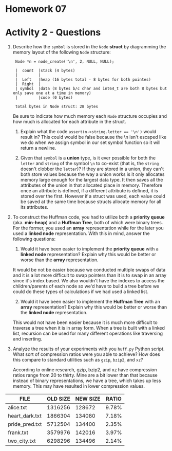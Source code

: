Homework 07
===========

# Activity 2 - Questions

1. Describe how the `symbol` is stored in the `Node` **struct** by diagramming
   the memory layout of the following `Node` structure:

        Node *n = node_create('\n', 2, NULL, NULL);

        |  count  |stack (4 bytes)
        |         |
        |  Left   |heap (16 bytes total - 8 bytes for both pointes)
        |  Right  |
        | symbol  |data (8 bytes b/c char and int64_t are both 8 bytes but only save one at a time in memory)
        |         |code (0 bytes)

        total bytes in Node struct: 28 bytes

    Be sure to indicate how much memory each `Node` structure occupies and how
    much is allocated for each attribute in the struct.

    1. Explain what the code `assert(n->string.letter == '\n')` would result in?
      This could would be false because the \n isn't escaped like we do when we assign symbol in our set symbol function so it will return a newline.

    1. Given that `symbol` is a **union** type, is it ever possible for both the
      `letter` and `string` of the symbol `\n` to co-exist (that is, the
      `string` doesn't clobber the `letter`)?
          If they are stored in a union, they can't both store values because the way a union works is it only allocates memory large enough for the largest data type. It then saves all the attributes of the union in that allocated place in memory. Therefore once an attribute is defined, if a different attribute is defined, it is stored over the first. However if a struct was used, each value could be saved at the same time because structs allocate memory for all its attributes.

2. To construct the Huffman code, you had to utilize both a **priority queue**
   (aka. **min-heap**) and a **Huffman Tree**, both of which were binary trees.
   For the former, you used an **array** representation while for the later you
   used a **linked node** representation.  With this in mind, answer the
   following questions:

    1. Would it have been easier to implement the **priority queue** with a
      **linked node** representation?  Explain why this would be better or
      worse than the **array** representation.

      It would be not be easier because we conducted multiple swaps of data and it is a lot more difficult to swap pointers than it is to swap in an array since it's index based. We also wouldn't have the indexes to access the children/parents of each node so we'd have to build a tree before we could do these types of calculations if we had used a linked list.

    2. Would it have been easier to implement the **Huffman Tree** with an
      **array** representation?  Explain why this would be better or worse
      than the **linked node** representation.

      This would not have been easier because it is much more difficult to traverse a tree when it is in array form. When a tree is built with a linked list, recursion can be used for many different operations like traversing and inserting.

3. Analyze the results of your experiments with you `huff.py` Python script.
   What sort of compression ratios were you able to achieve?  How does this
   compare to standard utilities such as `gzip`, `bzip2`, and `xz`?

   According to online research, gzip, bzip2, and xz have compression ratios range from 20 to thirty. Mine are a bit lower than that because instead of binary representations, we have a tree, which takes up less memory. This may have resulted in lower compression values.

|      FILE           | OLD SIZE     | NEW SIZE     |    RATIO     |   
|---------------------|--------------|--------------|--------------|
| alice.txt           |       1316256|        128672|         9.78%|
| heart_dark.txt      |       1866304|        134080|         7.18%|
| pride_pred.txt      |       5712504|        134400|         2.35%|
| frank.txt           |       3579976|        142016|         3.97%|
| two_city.txt        |       6298296|        134496|         2.14%|

